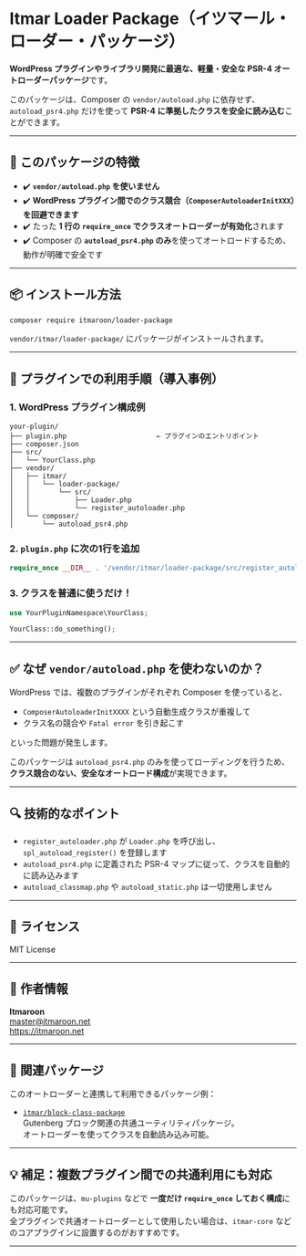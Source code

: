 # Itmar Loader Package（イツマール・ローダー・パッケージ）

**WordPress プラグインやライブラリ開発に最適な、軽量・安全な PSR-4 オートローダーパッケージ**です。

このパッケージは、Composer の `vendor/autoload.php` に依存せず、`autoload_psr4.php` だけを使って **PSR-4 に準拠したクラスを安全に読み込む**ことができます。

---

## 🎯 このパッケージの特徴

- ✔️ **`vendor/autoload.php` を使いません**  
- ✔️ **WordPress プラグイン間でのクラス競合（`ComposerAutoloaderInitXXX`）を回避できます**
- ✔️ たった **1 行の `require_once` でクラスオートローダーが有効化**されます
- ✔️ Composer の **`autoload_psr4.php` のみ**を使ってオートロードするため、動作が明確で安全です

---

## 📦 インストール方法

```bash
composer require itmaroon/loader-package
```

`vendor/itmar/loader-package/` にパッケージがインストールされます。

---

## 🚀 プラグインでの利用手順（導入事例）

### 1. WordPress プラグイン構成例

```
your-plugin/
├── plugin.php                      ← プラグインのエントリポイント
├── composer.json
├── src/
│   └── YourClass.php
├── vendor/
│   ├── itmar/
│   │   └── loader-package/
│   │       └── src/
│   │           ├── Loader.php
│   │           └── register_autoloader.php
│   └── composer/
│       └── autoload_psr4.php
```

### 2. `plugin.php` に次の1行を追加

```php
require_once __DIR__ . '/vendor/itmar/loader-package/src/register_autoloader.php';
```

### 3. クラスを普通に使うだけ！

```php
use YourPluginNamespace\YourClass;

YourClass::do_something();
```

---

## ✅ なぜ `vendor/autoload.php` を使わないのか？

WordPress では、複数のプラグインがそれぞれ Composer を使っていると、

- `ComposerAutoloaderInitXXXX` という自動生成クラスが重複して
- クラス名の競合や `Fatal error` を引き起こす

といった問題が発生します。

このパッケージは `autoload_psr4.php` のみを使ってローディングを行うため、**クラス競合のない、安全なオートロード構成**が実現できます。

---

## 🔍 技術的なポイント

- `register_autoloader.php` が `Loader.php` を呼び出し、`spl_autoload_register()` を登録します
- `autoload_psr4.php` に定義された PSR-4 マップに従って、クラスを自動的に読み込みます
- `autoload_classmap.php` や `autoload_static.php` は一切使用しません

---

## 📄 ライセンス

MIT License

---

## 👤 作者情報

**Itmaroon**  
<master@itmaroon.net>  
https://itmaroon.net

---

## 🙌 関連パッケージ

このオートローダーと連携して利用できるパッケージ例：

- [`itmar/block-class-package`](https://packagist.org/packages/itmar/block-class-package)  
  Gutenberg ブロック関連の共通ユーティリティパッケージ。  
  オートローダーを使ってクラスを自動読み込み可能。

---

## 💡 補足：複数プラグイン間での共通利用にも対応

このパッケージは、`mu-plugins` などで **一度だけ `require_once` しておく構成**にも対応可能です。  
全プラグインで共通オートローダーとして使用したい場合は、`itmar-core` などのコアプラグインに設置するのがおすすめです。

---
